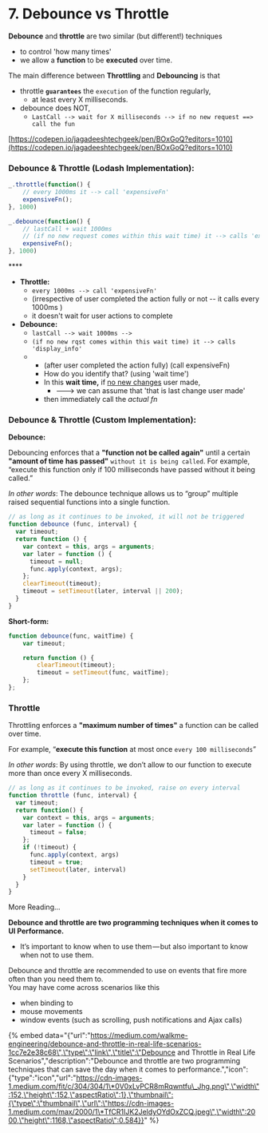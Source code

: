 # 7. Debounce vs Throttle

**Debounce** and **throttle** are two similar \(but different!\) techniques 

* to control 'how many times'
* we allow a **function** to be **executed** over time.

The main difference between **Throttling** and **Debouncing** is that 

* throttle **`guarantees`** the `execution` of the function regularly, 
  * at least every X milliseconds.
* debounce does NOT,
  * `LastCall --> wait for X milliseconds --> if no new request ==> call the fun`



[https://codepen.io/jagadeeshtechgeek/pen/BOxGoQ?editors=1010](https://codepen.io/jagadeeshtechgeek/pen/BOxGoQ?editors=1010)

### Debounce & Throttle \(Lodash  Implementation\):

```javascript
_.throttle(function() {
    // every 1000ms it --> call 'expensiveFn'
    expensiveFn();
}, 1000)
```

```javascript
_.debounce(function() {
    // lastCall + wait 1000ms
    // (if no new request comes within this wait time) it --> calls 'expensiveFn'
    expensiveFn();
}, 1000)
```

\*\*\*\*

* **Throttle:** 
  * `every 1000ms --> call 'expensiveFn'`  
  * \(irrespective of user completed the action fully or not -- it calls every 1000ms \)
  * it doesn't wait for user actions to complete
* **Debounce:** 
  * `lastCall --> wait 1000ms -->`
  * `(if no new rqst comes within this wait time) it --> calls 'display_info'`
  * * \(after user completed the action fully\) \(call expensiveFn\)
    * How do you identify that? \(using 'wait time'\)
    * In this **wait time,** if [no new changes](../todo.md) user made,
      *  ---&gt; we can assume that 'that is last change user made'
    * then immediately call the _actual fn_





### Debounce & Throttle \(Custom  Implementation\):

**Debounce:**

Debouncing enforces that a **"function not be called again"** until a certain **"amount of time** **has** **passed"** `without it is being called`. For example, “execute this function only if 100 milliseconds have passed without it being called.”

_In other words_: The debounce technique allows us to “group” multiple raised sequential functions into a single function.

```javascript
// as long as it continues to be invoked, it will not be triggered
function debounce (func, interval) {
  var timeout;
  return function () {
    var context = this, args = arguments;
    var later = function () {
      timeout = null;
      func.apply(context, args);
    };
    clearTimeout(timeout);
    timeout = setTimeout(later, interval || 200);
  }
}
```



**Short-form:**

```javascript
function debounce(func, waitTime) {
    var timeout;

    return function () {
        clearTimeout(timeout);
        timeout = setTimeout(func, waitTime);
    };
};
```



### **Throttle**

Throttling enforces a **"maximum number of times"** a function can be called over time. 

For example, “**execute this function** at most once `every 100 milliseconds`”

_In other words_: By using throttle, we don’t allow to our function to execute more than once every X milliseconds.

```javascript
// as long as it continues to be invoked, raise on every interval
function throttle (func, interval) {
  var timeout;
  return function() {
    var context = this, args = arguments;
    var later = function () {
      timeout = false;
    };
    if (!timeout) {
      func.apply(context, args)
      timeout = true;
      setTimeout(later, interval)
    }
  }
}
```







More Reading...

**Debounce and throttle are two programming techniques when it comes to UI Performance.** 

* It’s important to know when to use them — but also important to know when not to use them. 

Debounce and throttle are recommended to use on events that fire more often than you need them to.   
You may have come across scenarios like this 

* when binding to 
* mouse movements 
* window events \(such as scrolling, push notifications and Ajax calls\)





{% embed data="{\"url\":\"https://medium.com/walkme-engineering/debounce-and-throttle-in-real-life-scenarios-1cc7e2e38c68\",\"type\":\"link\",\"title\":\"Debounce and Throttle in Real Life Scenarios\",\"description\":\"Debounce and throttle are two programming techniques that can save the day when it comes to performance.\",\"icon\":{\"type\":\"icon\",\"url\":\"https://cdn-images-1.medium.com/fit/c/304/304/1\*0V0xLvPCR8mRqwntfu\_Jhg.png\",\"width\":152,\"height\":152,\"aspectRatio\":1},\"thumbnail\":{\"type\":\"thumbnail\",\"url\":\"https://cdn-images-1.medium.com/max/2000/1\*TfCR1IJK2JeldyOYdOxZCQ.jpeg\",\"width\":2000,\"height\":1168,\"aspectRatio\":0.584}}" %}



